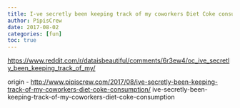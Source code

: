 ```yaml
---
title: I-ve secretly been keeping track of my coworkers Diet Coke consumption
author: PipisCrew
date: 2017-08-02
categories: [fun]
toc: true
---
```


https://www.reddit.com/r/dataisbeautiful/comments/6r3ew4/oc_ive_secretly_been_keeping_track_of_my/

origin - http://www.pipiscrew.com/2017/08/ive-secretly-been-keeping-track-of-my-coworkers-diet-coke-consumption/ ive-secretly-been-keeping-track-of-my-coworkers-diet-coke-consumption